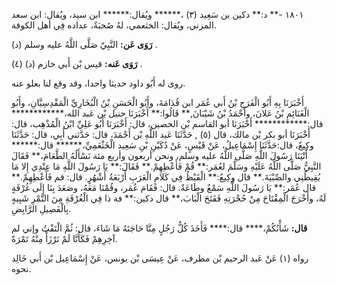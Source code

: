 ١٨٠١ -** د:** دكين بن سَعِيد (٣) ،****** ويُقال:****** ابن سيد، ويُقال: ابن سعد المزني، ويُقال: الخثعمي، لهُ صُحبَةٌ، عداده فِي أهل الكوفة.

**رَوَى عَن:** النَّبِيّ صَلَّى اللَّهُ عليه وسلم (د) .

**رَوَى عَنه:** قيس بْن أَبي خازم (د) (٤) .

روى له أَبُو داود حديثا واحدا، وقد وقع لنا بعلو عنه.

أَخْبَرَنَا بِهِ أَبُو الْفَرَجِ بْنُ أَبي عُمَر ابن قُدَامَةَ، وأَبُو الْحَسَنِ بْنُ الْبُخَارِيِّ الْمَقْدِسِيَّانِ، وأَبُو الْغَنَائِمِ بْنُ عَلانَ، وأَحْمَدُ بْنُ شَيْبَانَ,** قَالُوا:** أَخْبَرَنَا حنبل بْن عَبد الله،************ قال:************ أَخْبَرَنَا أبو القاسم بْن الحصين، قال: أَخْبَرَنَا أَبُو عَلِيِّ ابْنُ الْمُذْهِب، قال: أَخْبَرَنَا أبو بكر بْن مالك، قال (٥) , حَدَّثَنَا عَبد اللَّهِ بْن أَحْمَدَ، قال: حَدَّثني أَبِي، قال: حَدَّثَنَا وكِيعٌ، قال:حَدَّثَنَا إِسْمَاعِيلُ، عَنْ قَيْسٍ، عَنْ دُكَيْنِ بْنِ سَعِيد الْخَثْعَمِيِّ،****** قال:****** أَتْيَنَا رَسُولَ اللَّهِ صَلَّى اللَّهُ عليه وسلم، ونحن أربعون وأربع مئة نَسْأَلُهُ الطَّعَامَ،** فَقَالَ النَّبِيُّ صَلَّى اللَّهُ عَلَيْهِ وسَلَّمَ لعُمَر:** قُمْ فَأَعْطِهِمْ.** فَقَالَ:** يَا رَسُولَ اللَّهِ مَا عِنْدِي إِلا مَا يُقِيظُنِي والصِّبْيَةَ.** قال وكِيعٌ:** الْقَيْظُ فِي كَلامِ الْعَرَبِ أَرْبَعَةُ أَشْهُرٍ. قال: قم فَأَعْطِهِمْ.** قال عُمَر:** يَا رَسُولَ اللَّهِ سَمْعٌ وطَاعَةٌ. قال: فَقَامَ عُمَر، وقُمْنَا مَعَهُ، وصَعَدَ بِنَا إِلَى غُرْفَةٍ لَهُ، وأَخْرَجَ الْمِفْتَاحَ مِنْ حُجْرَتِهِ فَفَتَحَ الْبَابَ،** قال دكين:** فة ذا فِي الْغُرْفَةِ مِنَ التَّمْرِ شَبِيهٍ بِالْفَصِيلِ الرَّابِضِ.

**قال:** شَأْنُكُمْ،**** قال:**** فَأَخَذَ كُلُّ رَجُلٍ مِنَّا حَاجَتَهُ مَا شَاءَ، قال: ثُمَّ الْتَفْتُ وإني لم آخِرِهِمْ فَكَأَنَّا لَمْ نَرْزَأْ مِنْهُ تَمْرَةً.

رواه (١) عَنْ عَبد الرحيم بْن مطرف، عَنْ عِيسَى بْن يونس، عَنْ إِسْمَاعِيل بْن أَبي خَالِد نحوه.